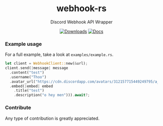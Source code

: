 <div align="center">

# webhook-rs

Discord Webhook API Wrapper

[![Downloads](https://img.shields.io/crates/d/webhook)](https://github.com/thoo0224/Gifski.Net/releases/latest) [![Docs](https://img.shields.io/badge/docs-online-5023dd.svg?style=flat-square)](https://docs.rs/webhook/latest/webhook/)
</div>

### Example usage
For a full example, take a look at `examples/example.rs`.
```rust
let client = WebhookClient::new(&url);
client.send(|message| message
  .content("test")
  .username("Thoo")
  .avatar_url("https://cdn.discordapp.com/avatars/312157715449249795/a_b8b3b0c35f3dee2b6586a0dd58697e29.png")
  .embed(|embed| embed
    .title("test")
    .description("o hey men"))).await?;
```

### Contribute
Any type of contribution is greatly appreciated.
